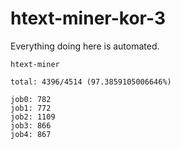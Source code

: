# htext-miner-kor-3

Everything doing here is automated.

```
htext-miner

total: 4396/4514 (97.3859105006646%)

job0: 782
job1: 772
job2: 1109
job3: 866
job4: 867
```